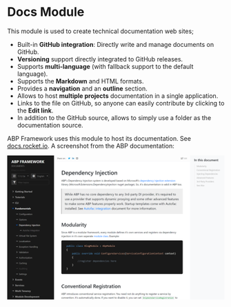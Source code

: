 # Docs Module
This module is used to create technical documentation web sites;

* Built-in **GitHub integration**: Directly write and manage documents on GitHub.
* **Versioning** support directly integrated to GitHub releases.
* Supports **multi-language** (with fallback support to the default language).
* Supports the **Markdown** and HTML formats.
* Provides a **navigation** and an **outline** section.
* Allows to host **multiple projects** documentation in a single application.
* Links to the file on GitHub, so anyone can easily contribute by clicking to the **Edit link**.
* In addition to the GitHub source, allows to simply use a folder as the documentation source.

ABP Framework uses this module to host its documentation. See [docs.rocket.io](https://docs.rocket.io/). A screenshot from the ABP documentation:

![screenshot](screenshot2.png)
